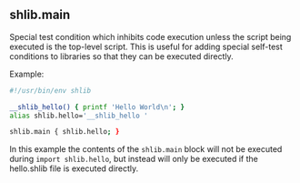## shlib.main

Special test condition which inhibits code execution unless the script being
executed is the top-level script. This is useful for adding special self-test
conditions to libraries so that they can be executed directly.

Example:

```sh
#!/usr/bin/env shlib

__shlib_hello() { printf 'Hello World\n'; }
alias shlib.hello='__shlib_hello '

shlib.main { shlib.hello; }
```

In this example the contents of the `shlib.main` block will not be executed
during `import shlib.hello`, but instead will only be executed if the
hello.shlib file is executed directly.
